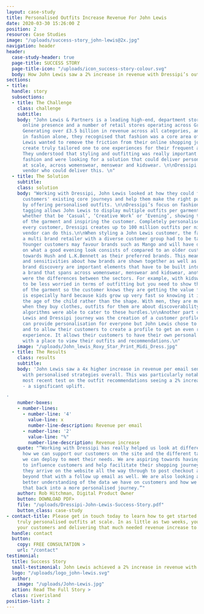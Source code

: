 ```yaml
---
layout: case-study
title: Personalised Outfits Increase Revenue For John Lewis
date: 2020-03-30 15:26:00 Z
position: 2
resource: Case Studies
image: "/uploads/success-story_john-lewis@2x.jpg"
navigation: header
header:
  case-study-header: true
  page-title: SUCCESS STORY
  page-title-icon: "/uploads/icon_success-story-colour.svg"
  body: How John Lewis saw a 2% increase in revenue with Dressipi’s outfit recommendations
sections:
- title: 
  handle: story
  subsections:
  - title: The Challenge
    class: challenge
    subtitle: 
    body: "John Lewis & Partners is a leading high-end, department store with a large
      online presence and a number of retail stores operating across Great Britain.
      Generating over £3.5 billion in revenue across all categories, and over £1 billion
      in fashion alone, they recognised that fashion was a core area of focus. \n\nJohn
      Lewis wanted to remove the friction from their online shopping journeys and
      create truly tailored one to one experiences for their frequent and loyal customers.
      They understood that styling and outfitting was really important when selling
      fashion and were looking for a solution that could deliver personalised outfits
      at scale, across womenswear, menswear and kidswear. \n\nDressipi was the only
      vendor who could deliver this. \n"
  - title: The Solution
    subtitle: 
    class: solution
    body: "Working with Dressipi, John Lewis looked at how they could further optimise
      customers' existing core journeys and help them make the right purchase decisions
      by offering personalised outfits. \n\nDressipi’s focus on fashion and attribute
      tagging allows John Lewis to display multiple outfits per garment and by occasion
      whether that be ‘Casual’, ‘Creative Work’ or ‘Evening’, showing the versatility
      of the garment and inspiring the customer. Completely personalised to each and
      every customer, Dressipi creates up to 100 million outfits per night. No other
      vendor can do this.\n\nWhen styling a John Lewis customer, the fact they are
      a multi brand retailer with a diverse customer group had to be taken into account.
      Younger customers may favour brands such as Mango and will have different ideas
      on what a good evening look consists of compared to an older customer leaning
      towards Hush and L.K.Bennett as their preferred brands. This meant brand adjacency
      and sensitivities about how brands are shown together as well as inspirational
      brand discovery are important elements that have to be built into Dressipi recommendations.\n\nAs
      a brand that spans across womenswear, menswear and kidswear, another key consideration
      were the differences between the sectors. For example, with kidswear you need
      to be less worried in terms of outfitting but you need to show the versatility
      of the garment so the customer knows they are getting the value for money. It
      is especially hard because kids grow up very fast so knowing it is more about
      the age of the child rather than the shape. With men, they are much more consistent
      when they buy clothes, outfits for them are about discoverability. Dressipi’s
      algorithms were able to cater to these hurdles.\n\nAnother part of the John
      Lewis and Dressipi journey was the creation of a customer profile. Dressipi
      can provide personalisation for everyone but John Lewis chose to go a step further
      and to allow their customers to create a profile to get an even richer customer
      experience. It allows their customers to have their own personal style page
      with a place to view their outfits and recommendations.\n"
    image: "/uploads/John_lewis_Roxy_Star_Print_Midi_Dress.jpg"
  - title: The Results
    class: results
    subtitle: 
    body: 'John Lewis saw a 4x higher increase in revenue per email sent when responding
      with personalised strategies overall. This was particularly notable with the
      most recent test on the outfit recommendations seeing a 2% increase in revenue
      - a significant uplift.

'
    number-boxes:
    - number-lines:
      - number-line: '4'
        value-line: x
        number-line-description: Revenue per email
      - number-line: '2'
        value-line: "%"
        number-line-description: Revenue increase
    quote: "“Working with Dressipi has really helped us look at different ways in
      how we can support our customers on the site and the different tactics that
      we can deploy to meet their needs. We are aspiring towards having the ability
      to influence customers and help facilitate their shopping journey from the point
      they arrive on the website all the way through to post checkout and then even
      beyond that with a follow up email as well. We are also looking at having a
      better understanding of the data we have on customers and how we can help tie
      that back into a more personalised journey.”"
    author: Rob Hitchman, Digital Product Owner
    button: DOWNLOAD PDF>
    file: "/uploads/Dressipi-John-Lewis-Success-Story.pdf"
    button_class: case-study
- contact-title: Please get in touch today to learn how to get started on delivering
    truly personalised outfits at scale. In as little as two weeks, you’ll be inspiring
    your customers and delivering that much needed revenue increase to your brand.
  handle: contact
  button:
    copy: FREE CONSULTATION >
    url: "/contact"
testimonial:
  title: Success Story
  small-testimonial: John Lewis achieved a 2% increase in revenue with outfit recommendations
  logo: "/uploads/logo_john-lewis.svg"
  author:
    image: "/uploads/John-Lewis.jpg"
  action: Read The Full Story >
  class: riverisland
position-list: 2
---
```


